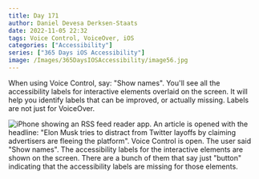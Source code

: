 ```yaml
---
title: Day 171
author: Daniel Devesa Derksen-Staats
date: 2022-11-05 22:32
tags: Voice Control, VoiceOver, iOS
categories: ["Accessibility"]
series: ["365 Days iOS Accessibility"]
image: /Images/365DaysIOSAccessibility/image56.jpg
---
```


When using Voice Control, say: "Show names". You'll see all the accessibility labels for interactive elements overlaid on the screen. It will help you identify labels that can be improved, or actually missing. Labels are not just for VoiceOver.

![iPhone showing an RSS feed reader app. An article is opened with the headline: "Elon Musk tries to distract from Twitter layoffs by claiming advertisers are fleeing the platform". Voice Control is open. The user said "Show names". The accessibility labels for the interactive elements are shown on the screen. There are a bunch of them that say just "button" indicating that the accessibility labels are missing for those elements.](/Images/365DaysIOSAccessibility/image56.jpg)